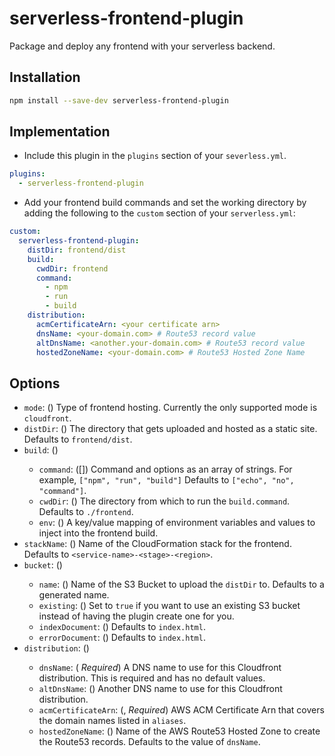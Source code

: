 # serverless-frontend-plugin
Package and deploy any frontend with your serverless backend.

## Installation
```bash
npm install --save-dev serverless-frontend-plugin
```

## Implementation
* Include this plugin in the `plugins` section of your `severless.yml`.
```YAML
plugins:
  - serverless-frontend-plugin
```

* Add your frontend build commands and set the working directory by adding the following to the `custom` section of your `serverless.yml`:
```YAML
custom:
  serverless-frontend-plugin:
    distDir: frontend/dist
    build:
      cwdDir: frontend
      command:
        - npm
        - run
        - build
    distribution:
      acmCertificateArn: <your certificate arn>
      dnsName: <your-domain.com> # Route53 record value
      altDnsName: <another.your-domain.com> # Route53 record value
      hostedZoneName: <your-domain.com> # Route53 Hosted Zone Name
```

## Options
* `mode`: (<string>) Type of frontend hosting. Currently the only supported mode is `cloudfront`.
* `distDir`: (<string>) The directory that gets uploaded and hosted as a static site. Defaults to `frontend/dist`.
* `build`: (<Map>)
  * `command`: (<string>[]) Command and options as an array of strings. For example, `["npm", "run", "build"]` Defaults to `["echo", "no", "command"]`.
  * `cwdDir`: (<string>) The directory from which to run the `build.command`. Defaults to `./frontend`.
  * `env`: (<Map>) A key/value mapping of environment variables and values to inject into the frontend build.
* `stackName`: (<string>) Name of the CloudFormation stack for the frontend. Defaults to `<service-name>-<stage>-<region>`.
* `bucket`: (<Map>)
  * `name`: (<string>) Name of the S3 Bucket to upload the `distDir` to. Defaults to a generated name.
  * `existing`: (<boolean>) Set to `true` if you want to use an existing S3 bucket instead of having the plugin create one for you.
  * `indexDocument`: (<string>) Defaults to `index.html`.
  * `errorDocument`: (<string>) Defaults to `index.html`.
* `distribution`: (<Map>)
  * `dnsName`: (<string> *Required*) A DNS name to use for this Cloudfront distribution. This is required and has no default values.
  * `altDnsName`: (<string>) Another DNS name to use for this Cloudfront distribution.
  * `acmCertificateArn`: (<string>, *Required*) AWS ACM Certificate Arn that covers the domain names listed in `aliases`.
  * `hostedZoneName`: (<string>) Name of the AWS Route53 Hosted Zone to create the Route53 records. Defaults to the value of `dnsName`.
